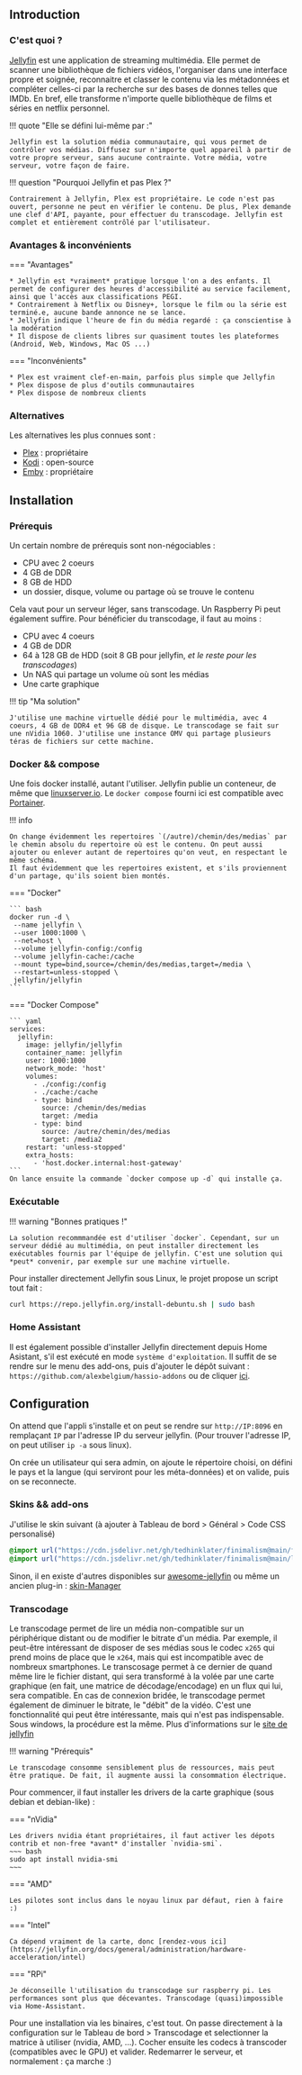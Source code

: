 ## Introduction
### C'est quoi ?

[Jellyfin](https://jellyfin.org/) est une application de streaming multimédia. Elle permet de scanner une bibliothèque de fichiers vidéos, l'organiser dans une interface propre et soignée, reconnaitre et classer le contenu via les métadonnées et compléter celles-ci par la recherche sur des bases de donnes telles que IMDb. En bref, elle transforme n'importe quelle bibliothèque de films et séries en netflix personnel.

!!! quote "Elle se défini lui-même par :"

    Jellyfin est la solution média communautaire, qui vous permet de contrôler vos médias. Diffusez sur n'importe quel appareil à partir de votre propre serveur, sans aucune contrainte. Votre média, votre serveur, votre façon de faire.

!!! question "Pourquoi Jellyfin et pas Plex ?"

    Contrairement à Jellyfin, Plex est propriétaire. Le code n'est pas ouvert, personne ne peut en vérifier le contenu. De plus, Plex demande une clef d'API, payante, pour effectuer du transcodage. Jellyfin est complet et entièrement contrôlé par l'utilisateur.

### Avantages & inconvénients

=== "Avantages"

    * Jellyfin est *vraiment* pratique lorsque l'on a des enfants. Il permet de configurer des heures d'accessibilité au service facilement, ainsi que l'accès aux classifications PEGI.
    * Contrairement à Netflix ou Disney+, lorsque le film ou la série est terminé.e, aucune bande annonce ne se lance.
    * Jellyfin indique l'heure de fin du média regardé : ça conscientise à la modération
    * Il dispose de clients libres sur quasiment toutes les plateformes (Android, Web, Windows, Mac OS ...)

=== "Inconvénients"

    * Plex est vraiment clef-en-main, parfois plus simple que Jellyfin
    * Plex dispose de plus d'outils communautaires
    * Plex dispose de nombreux clients

### Alternatives

Les alternatives les plus connues sont :

- [Plex](https://plex.tv) : propriétaire
- [Kodi](https://kodi.tv) : open-source
- [Emby](https://emby.media) : propriétaire
  

## Installation


### Prérequis

Un certain nombre de prérequis sont non-négociables :

- CPU avec 2 coeurs
- 4 GB de DDR
- 8 GB de HDD
- un dossier, disque, volume ou partage où se trouve le contenu

Cela vaut pour un serveur léger, sans transcodage. Un Raspberry Pi peut également suffire. Pour bénéficier du transcodage, il faut au moins :

- CPU avec 4 coeurs
- 4 GB de DDR
- 64 à 128 GB de HDD (soit 8 GB pour jellyfin, *et le reste pour les transcodages*)
- Un NAS qui partage un volume où sont les médias
- Une carte graphique

!!! tip "Ma solution"

    J'utilise une machine virtuelle dédié pour le multimédia, avec 4 coeurs, 4 GB de DDR4 et 96 GB de disque. Le transcodage se fait sur une nVidia 1060. J'utilise une instance OMV qui partage plusieurs téras de fichiers sur cette machine. 

### Docker && compose

Une fois docker installé, autant l'utiliser. Jellyfin publie un conteneur, de même que [linuxserver.io](https://docs.linuxserver.io/images/docker-jellyfin/). Le `docker compose` fourni ici est compatible avec [Portainer](https://portainer.io).

!!! info

    On change évidemment les repertoires `(/autre)/chemin/des/medias` par le chemin absolu du repertoire où est le contenu. On peut aussi ajouter ou enlever autant de repertoires qu'on veut, en respectant le même schéma.
    Il faut évidemment que les repertoires existent, et s'ils proviennent d'un partage, qu'ils soient bien montés.

=== "Docker"
    
    ``` bash
    docker run -d \
     --name jellyfin \
     --user 1000:1000 \
     --net=host \
     --volume jellyfin-config:/config
     --volume jellyfin-cache:/cache
     --mount type=bind,source=/chemin/des/medias,target=/media \
     --restart=unless-stopped \
     jellyfin/jellyfin
    ```

=== "Docker Compose"

    ``` yaml
    services:
      jellyfin:
        image: jellyfin/jellyfin
        container_name: jellyfin
        user: 1000:1000
        network_mode: 'host'
        volumes:
          - ./config:/config
          - ./cache:/cache
          - type: bind
            source: /chemin/des/medias
            target: /media
          - type: bind
            source: /autre/chemin/des/medias
            target: /media2
        restart: 'unless-stopped'
        extra_hosts:
          - 'host.docker.internal:host-gateway'
    ```
    On lance ensuite la commande `docker compose up -d` qui installe ça.

### Exécutable

!!! warning "Bonnes pratiques !"

    La solution recommmandée est d'utiliser `docker`. Cependant, sur un serveur dédié au multimédia, on peut installer directement les exécutables fournis par l'équipe de jellyfin. C'est une solution qui *peut* convenir, par exemple sur une machine virtuelle.

Pour installer directement Jellyfin sous Linux, le projet propose un script tout fait :

``` bash
curl https://repo.jellyfin.org/install-debuntu.sh | sudo bash
```

### Home Assistant

Il est également possible d'installer Jellyfin directement depuis Home Asistant, s'il est exécuté en mode `système d'exploitation`. Il suffit de se rendre sur le menu des add-ons, puis d'ajouter le dépôt suivant : `https://github.com/alexbelgium/hassio-addons` ou de cliquer [ici](https://my.home-assistant.io/redirect/supervisor_add_addon_repository/?repository_url=https%3A%2F%2Fgithub.com%2Falexbelgium%2Fhassio-addons).

## Configuration 

On attend que l'appli s'installe et on peut se rendre sur `http://IP:8096` en remplaçant `IP` par l'adresse IP du serveur jellyfin. (Pour trouver l'adresse IP, on peut utiliser `ip -a` sous linux).

On crée un utilisateur qui sera admin, on ajoute le répertoire choisi, on défini le pays et la langue (qui serviront pour les méta-données) et on valide, puis on se reconnecte.

### Skins && add-ons

J'utilise le skin suivant (à ajouter à Tableau de bord > Général > Code CSS personalisé)
``` CSS
@import url("https://cdn.jsdelivr.net/gh/tedhinklater/finimalism@main/finimalism7.css");
@import url("https://cdn.jsdelivr.net/gh/tedhinklater/finimalism@main/libraryCardAriaText.css");
```
Sinon, il en existe d'autres disponibles sur [awesome-jellyfin](https://github.com/awesome-jellyfin/awesome-jellyfin/blob/main/THEMES.md) ou même un ancien plug-in : [skin-Manager](https://github.com/danieladov/jellyfin-plugin-skin-manager)

### Transcodage

Le transcodage permet de lire un média non-compatible sur un périphérique distant ou de modifier le bitrate d'un média. Par exemple, il peut-être intéressant de disposer de ses médias sous le codec `x265` qui prend moins de place que le `x264`, mais qui est incompatible avec de nombreux smartphones. Le transcosage permet à ce dernier de quand même lire le fichier distant, qui sera transformé à la volée par une carte graphique (en fait, une matrice de décodage/encodage) en un flux qui lui, sera compatible. En cas de connexion bridée, le transcodage permet également de diminuer le bitrate, le "débit" de la vidéo. C'est une fonctionnalité qui peut être intéressante, mais qui n'est pas indispensable. Sous windows, la procédure est la même. Plus d'informations sur le [site de jellyfin](https://jellyfin.org/docs/general/administration/hardware-acceleration)

!!! warning "Prérequis"

    Le transcodage consomme sensiblement plus de ressources, mais peut être pratique. De fait, il augmente aussi la consommation électrique.

Pour commencer, il faut installer les drivers de la carte graphique (sous debian et debian-like) :

=== "nVidia"

    Les drivers nvidia étant propriétaires, il faut activer les dépots contrib et non-free *avant* d'installer `nvidia-smi`.
    ~~~ bash
    sudo apt install nvidia-smi
    ~~~

=== "AMD"

    Les pilotes sont inclus dans le noyau linux par défaut, rien à faire :)

=== "Intel"

    Ca dépend vraiment de la carte, donc [rendez-vous ici](https://jellyfin.org/docs/general/administration/hardware-acceleration/intel)

=== "RPi"

    Je déconseille l'utilisation du transcodage sur raspberry pi. Les performances sont plus que décevantes. Transcodage (quasi)impossible via Home-Assistant.

Pour une installation via les binaires, c'est tout. On passe directement à la configuration sur le Tableau de bord > Transcodage et selectionner la matrice à utiliser (nvidia, AMD, ...). Cocher ensuite les codecs à transcoder (compatibles avec le GPU) et valider. Redemarrer le serveur, et normalement : ça marche :)

